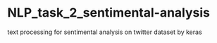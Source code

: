 # NLP_task_2_sentimental-analysis
text processing for sentimental analysis on twitter dataset by keras
